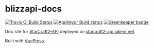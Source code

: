 # blizzapi-docs

[![Travis CI Build Status](https://travis-ci.org/lukemnet/blizzapi-docs.svg?branch=master)](https://travis-ci.org/lukemnet/blizzapi-docs)
[![AppVeyor Build status](https://ci.appveyor.com/api/projects/status/y2lfcp47m3tplu8i?svg=true)](https://ci.appveyor.com/project/lwojcik/blizzapi-docs)
[![Greenkeeper badge](https://badges.greenkeeper.io/lukemnet/starcraft2-api-docs.svg)](https://greenkeeper.io/)

Doc site for [StarCraft2-API](https://github.com/lukemnet/starcraft2-api) deployed on [starcraft2-api.lukem.net](https://blizzapi.lukem.net).

Built with [VuePress](https://vuepress.vuejs.org/).
